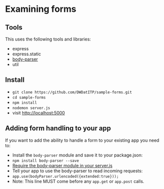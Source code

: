 # Examining forms

## Tools

This uses the following tools and libraries:

  * express
  * express.static
  * [body-parser](https://github.com/expressjs/body-parser)
  * util

## Install

  * `git clone https://github.com/DWDatITP/sample-forms.git`
  * `cd sample-forms`
  * `npm install`
  * `nodemon server.js`
  * visit <http://localhost:5000>
 
## Adding form handling to your app

If you want to add the ability to handle a form to your existing app you need to:

  * Install the `body-parser` module and save it to your package.json:
  * `npm install body-parser --save`
  * [Require the body-parser module in your server.js](https://github.com/DWDatITP/sample-forms/blob/ced1f4d0fba8467d521feff9dba6fe2510959717/server.js#L5)
  * Tell your app to use the body-parser to read incoming requests:
  * `app.use(bodyParser.urlencoded({extended:true}));`
  * Note: This line MUST come before any `app.get` or `app.post` calls.
